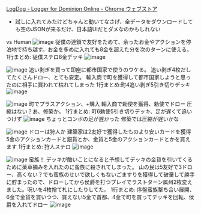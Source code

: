 
[LogDog - Logger for Dominion Online - Chrome ウェブストア](https://chrome.google.com/webstore/detail/logdog-logger-for-dominio/ghcfiomipllgpdpifodecegjoljheinf?hl=ja-)
- 試しに入れてみたけどちゃんと動いてなさげ、全データをダウンロードしても空のJSONが来るだけ、日本語UIだとダメなのかもしれない

vs Human
![image](https://gyazo.com/919f6dd485a61f3dfa3700f279b81722/thumb/1000)
従僕の連鎖で友好をためて、余ったお金やアクションを停泊地で持ち越す。お金を多めに入れても8金を超えた分を次のターンに使える。
1行まとめ: 従僕ステロ8金デッキ
![image](https://gyazo.com/8a520eb508fca4653ee2591e7db3c7c8/thumb/1000)

![image](https://gyazo.com/3135f11cb16ebc84d0839e84fcb2b145/thumb/1000)
追い剥ぎを買って即座に都市国家で使うのウケる。
追い剥ぎ4枚だしてたくさんドロー、とても安定。
輸入商で町を獲得して都市国家しようと思ったのに相手に買われて枯れてしまった
1行まとめ:町4追い剥ぎ5引き切りデッキ
![image](https://gyazo.com/f37857c3dc1222ed16f6914cb1c1e556/thumb/1000)

![image](https://gyazo.com/1701730a58df24364fcf4b2fa213ecc0/thumb/1000)
町でプラスアクション、+購入
輸入商で勅使を獲得、勅使でドロー
圧縮はない？あ、修築か。
1行まとめ: 町6勅使5引き切りデッキ、足が遅くて追いつけず
![image](https://gyazo.com/fb6b07312a5ac3015447f4ea3acf24fe/thumb/1000)
ちょっとコンボの足が遅かった
修築では圧縮が遅いかな

![image](https://gyazo.com/02ac9b8ffebe1c284585d7c501c6ca6b/thumb/1000)
ドローは狩人か
建築家は2友好で獲得したものより安いカードを獲得
5金のアクションカードと銀貨とか、金貨と5金のアクションカードとかを買えます
1行まとめ: 狩人ステロ
![image](https://gyazo.com/04cb26f831cd7cb682ba4074207d9843/thumb/1000)

![image](https://gyazo.com/0c101ae0f6eb3d508b71687abe06fd45/thumb/1000)
蛮族！
デッキが酷いことになると予想してデッキの金貨を引いてくるために薬草摘みを入れたのに蛮族に殺されてしまった。
山の民は5友好で3ドロー、高くない？でも蛮族のせいで欲しくもないごますりを獲得して破棄して勝手に貯まったので、ドローしてから侯爵を打つプレイでラストターン属州2枚変えました。呪いを4枚捨て札にしたりしてた。
1行まとめ: 序盤蛮族撃ち合い展開、6金で金貨を買いつつ、買えない5金で首都、4金で町を買ってデッキを回転、侯爵を入れてドロー
![image](https://gyazo.com/18e7de6195c2d27529fb4c8549396fe7/thumb/1000)



